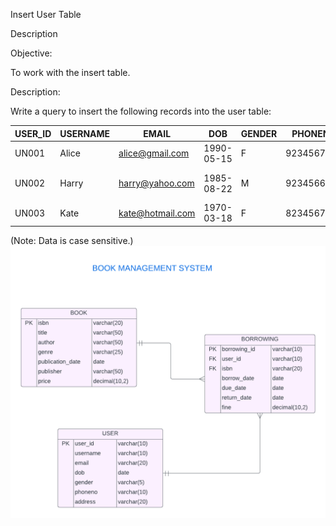 Insert User Table

Description

Objective:

To work with the insert table.

Description:

Write a query to insert the following records into the user table:

| USER_ID | USERNAME | EMAIL              | DOB         | GENDER | PHONENO    | ADDRESS       |
|---------|----------|--------------------|-------------|--------|------------|---------------|
| UN001   | Alice    | alice@gmail.com    | 1990-05-15  | F      | 9234567890 | 123 Main St   |
| UN002   | Harry    | harry@yahoo.com    | 1985-08-22  | M      | 9234566891 | 60 Hobbson St |
| UN003   | Kate     | kate@hotmail.com   | 1970-03-18  | F      | 8234567898 | 35 Willis St  |

(Note: Data is case sensitive.)
![image alt](https://github.com/PraveenKumara2k33/Cognizant-JavaStack-Handson-2024/blob/afac1a7b2c141cd56f734326af7175fe08be4c84/Stage%201/SQL%20Programming/image-1.png)
